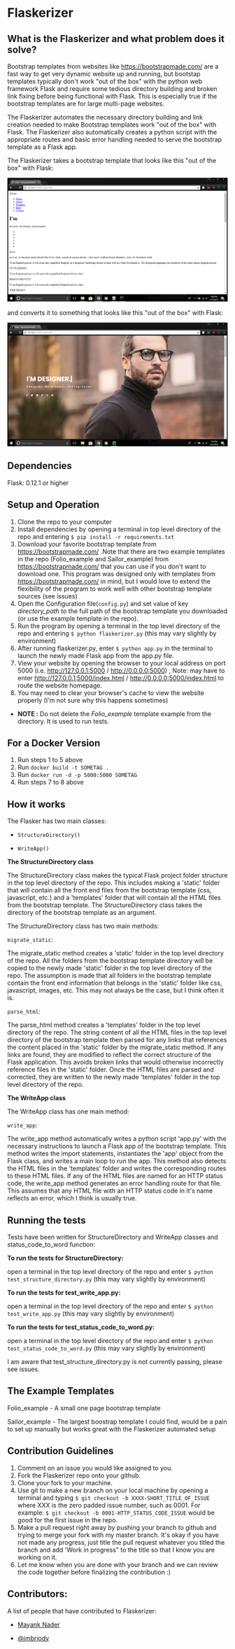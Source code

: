 # Flaskerizer

## What is the Flaskerizer and what problem does it solve?

Bootstrap templates from websites like https://bootstrapmade.com/ are a fast way to get very dynamic website up and running, but bootstap templates typically don't work "out of the box" with the python web framework Flask and require some tedious directory building and broken link fixing before being functional with Flask. This is especially true if the bootstrap templates are for large multi-page websites. 

The Flaskerizer automates the necessary directory building and link creation needed to make Bootstrap templates work "out of the box" with Flask. The Flaskerizer also automatically creates a python script with the appropriate routes and basic error handling needed to serve the bootstrap template as a Flask app.

The Flaskerizer takes a bootstrap template that looks like this "out of the box" with Flask:

![picture alt](/readme_images/not_working_example.png)

and converts it to something that looks like this "out of the box" with Flask:

![picture alt](/readme_images/working_example.png)

## Dependencies

Flask: 0.12.1 or higher

## Setup and Operation

1. Clone the repo to your computer
2. Install dependencies by opening a terminal in top level directory of the repo and entering `$ pip install -r requirements.txt` 
3. Download your favorite bootstrap template from https://bootstrapmade.com/ .Note that there are two example templates in the repo (Folio_example and Sailor_example) from https://bootstrapmade.com/ that you can use if you don't want to download one. This program was designed only with templates from https://bootstrapmade.com/ in mind, but I would love to extend the flexibility of the program to work well with other bootstrap template sources (see issues) 
4. Open the Configuration file(`config.py`) and set value of key *directory_path* to the full path of the bootstrap template you downloaded (or use the example template in the repo).
5. Run the program by opening a terminal in the top level directory of the repo and entering `$ python flaskerizer.py` (this may vary slightly by environment)
6. After running flaskerizer.py, enter `$ python app.py` in the terminal to launch the newly made Flask app from the app.py file.
7. View your website by opening the browser to your local address on port 5000 (i.e. http://127.0.0.1:5000 / http://0.0.0.0:5000) , Note: may have to enter http://127.0.0.1:5000/index.html / http://0.0.0.0:5000/index.html to route the  website homepage.
8. You may need to clear your browser's cache to view the website properly (I'm not sure why this happens sometimes)

- **NOTE :** Do not delete the *Folio_example* template example from the directory. It is used to run tests.

## For a Docker Version
1. Run steps 1 to 5 above
2. Run `docker build -t SOMETAG .`
3. Run `docker run -d -p 5000:5000 SOMETAG`
4. Run steps 7 to 8 above

## How it works

The Flasker has two main classes:
* `StructureDirectory()`

* `WriteApp()`

**The StructureDirectory class**

The StructureDirectory class makes the typical Flask project folder structure in the top level directory of the repo. This includes making a 'static' folder that will contain all the front end files from the bootstrap template (css, javascript, etc.) and a 'templates' folder that will contain all the HTML files from the bootstrap template. The StructureDirectory class takes the directory of the bootstrap template as an argument. 

The StructureDirectory class has two main methods:

`migrate_static`:

The migrate_static method creates a 'static' folder in the top level directory of the repo. All the folders from the bootstrap template directory will be copied to the newly made 'static' folder in the top level directory of the repo. The assumption is made that all folders in the bootstrap template contain the front end information that belongs in the 'static' folder like css, javascript, images, etc. This may not always be the case, but I think often it is. 

`parse_html`:

The parse_html method creates a 'templates' folder in the top level directory of the repo. The string content of all the HTML files in the top level directory of the bootstrap template then parsed for any links that references the content placed in the 'static' folder by the migrate_static method. If any links are found, they are modified to reflect the correct structure of the Flask application. This avoids broken links that would otherwise incorrectly reference files in the 'static' folder. Once the HTML files are parsed and corrected, they are written to the newly made 'templates' folder in the top level directory of the repo. 

**The WriteApp class**


The WriteApp class has one main method:

`write_app`:

The write_app method automatically writes a python script 'app.py' with the necessary instructions to launch a Flask app of the bootstrap template. This method writes the import statements, instantiates the 'app' object from the Flask class, and writes a main loop to run the app. This method also detects the HTML files in the 'templates' folder and writes the corresponding routes to these HTML files. If any of the HTML files are named for an HTTP status code, the write_app method generates an error handling route for that file. This assumes that any HTML file with an HTTP status code in it's name reflects an error, which I think is usually true. 

## Running the tests

Tests have been written for StructureDirectory and WriteApp classes and status_code_to_word function: 

**To run the tests for StructureDirectory:** 

open a terminal in the top level directory of the repo and enter `$ python test_structure_directory.py` (this may vary slightly by environment)

**To run the tests for test_write_app.py:** 

open a terminal in the top level directory of the repo and enter `$ python test_write_app.py` (this may vary slightly by environment)

**To run the tests for test_status_code_to_word.py:** 

open a terminal in the top level directory of the repo and enter `$ python test_status_code_to_word.py` (this may vary slightly by environment)

I am aware that test_structure_directory.py is not currently passing, please see issues. 

## The Example Templates

Folio_example - A small one page bootstrap template

Sailor_example - The largest boostrap template I could find, would be a pain to set up manually but works great with the Flaskerizer automated setup

## Contribution Guidelines

1. Comment on an issue you would like assigned to you. 
2. Fork the Flaskerizer repo onto your github.
3. Clone your fork to your machine.
4. Use git to make a new branch on your local machine by opening a terminal and typing `$ git checkout -b XXXX-SHORT_TITLE_OF_ISSUE` where XXX is the zero padded issue number, such as 0001. For example: `$ git checkout -b 0001-HTTP_STATUS_CODE_ISSUE` would be good for the first issue in the repo. 
5. Make a pull request right away by pushing your branch to github and trying to merge your fork with my master branch. It's okay if you have not made any progress, just title the pull request whatever you titled the branch and add 'Work in progress" to the title so that I know you are working on it. 
6. Let me know when you are done with your branch and we can review the code together before finalizing the contribution :)

## Contributors:

A list of people that have contributed to Flaskerizer:

- [Mayank Nader](https://github.com/makkoncept)

- [@jmbriody](https://github.com/jmbriody)







